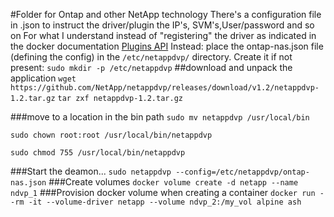#Folder for Ontap and other NetApp technology
There's a configuration file in .json to instruct the driver/plugin the IP's, SVM's,User/password and so on
For what I understand instead of "registering" the driver as indicated in the docker documentation
[Plugins API](https://docs.docker.com/engine/extend/plugin_api/)
Instead:
place the ontap-nas.json file (defining the config) in the `/etc/netappdvp/` directory. Create it if not present: 
`sudo mkdir -p /etc/netappdvp`
##download and unpack the application
`wget https://github.com/NetApp/netappdvp/releases/download/v1.2/netappdvp-1.2.tar.gz`
`tar zxf netappdvp-1.2.tar.gz`

###move to a location in the bin path
`sudo mv netappdvp /usr/local/bin`

`sudo chown root:root /usr/local/bin/netappdvp`

`sudo chmod 755 /usr/local/bin/netappdvp`

###Start the deamon...
`sudo netappdvp --config=/etc/netappdvp/ontap-nas.json`
###Create volumes
`docker volume create -d netapp --name ndvp_1`
###Provision docker volume when creating a container
`docker run --rm -it --volume-driver netapp --volume ndvp_2:/my_vol alpine ash`
